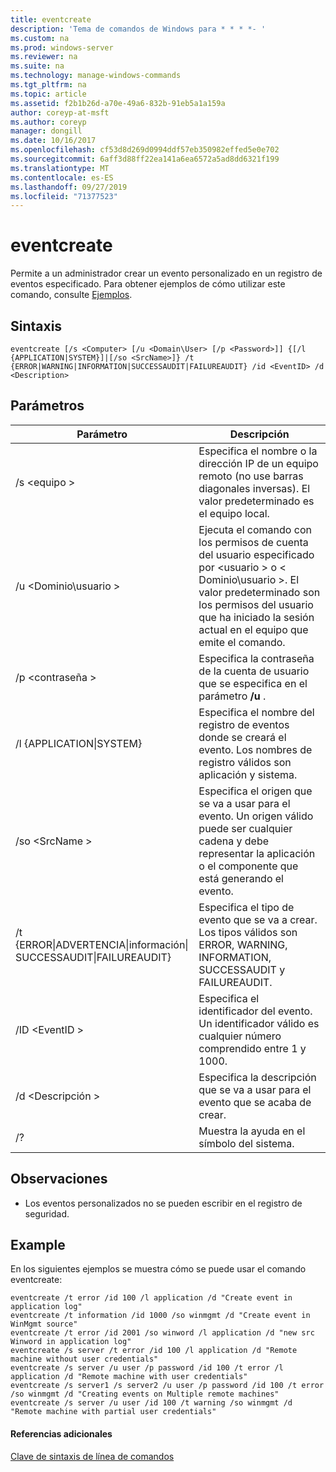 ```yaml
---
title: eventcreate
description: 'Tema de comandos de Windows para * * * *- '
ms.custom: na
ms.prod: windows-server
ms.reviewer: na
ms.suite: na
ms.technology: manage-windows-commands
ms.tgt_pltfrm: na
ms.topic: article
ms.assetid: f2b1b26d-a70e-49a6-832b-91eb5a1a159a
author: coreyp-at-msft
ms.author: coreyp
manager: dongill
ms.date: 10/16/2017
ms.openlocfilehash: cf53d8d269d0994ddf57eb350982effed5e0e702
ms.sourcegitcommit: 6aff3d88ff22ea141a6ea6572a5ad8dd6321f199
ms.translationtype: MT
ms.contentlocale: es-ES
ms.lasthandoff: 09/27/2019
ms.locfileid: "71377523"
---
```

# <a name="eventcreate"></a>eventcreate



Permite a un administrador crear un evento personalizado en un registro de eventos especificado. Para obtener ejemplos de cómo utilizar este comando, consulte [Ejemplos](#BKMK_examples).

## <a name="syntax"></a>Sintaxis

```
eventcreate [/s <Computer> [/u <Domain\User> [/p <Password>]] {[/l {APPLICATION|SYSTEM}]|[/so <SrcName>]} /t {ERROR|WARNING|INFORMATION|SUCCESSAUDIT|FAILUREAUDIT} /id <EventID> /d <Description>
```

## <a name="parameters"></a>Parámetros

|Parámetro|Descripción|
|---------|-----------|
|/s \<equipo >|Especifica el nombre o la dirección IP de un equipo remoto (no use barras diagonales inversas). El valor predeterminado es el equipo local.|
|/u \<Dominio\usuario >|Ejecuta el comando con los permisos de cuenta del usuario especificado por \<usuario > o < Dominio\usuario >. El valor predeterminado son los permisos del usuario que ha iniciado la sesión actual en el equipo que emite el comando.|
|/p \<contraseña >|Especifica la contraseña de la cuenta de usuario que se especifica en el parámetro **/u** .|
|/l {APPLICATION\|SYSTEM}|Especifica el nombre del registro de eventos donde se creará el evento. Los nombres de registro válidos son aplicación y sistema.|
|/so \<SrcName >|Especifica el origen que se va a usar para el evento. Un origen válido puede ser cualquier cadena y debe representar la aplicación o el componente que está generando el evento.|
|/t {ERROR\|ADVERTENCIA\|información\|</br>SUCCESSAUDIT\|FAILUREAUDIT}|Especifica el tipo de evento que se va a crear. Los tipos válidos son ERROR, WARNING, INFORMATION, SUCCESSAUDIT y FAILUREAUDIT.|
|/ID \<EventID >|Especifica el identificador del evento. Un identificador válido es cualquier número comprendido entre 1 y 1000.|
|/d \<Descripción >|Especifica la descripción que se va a usar para el evento que se acaba de crear.|
|/?|Muestra la ayuda en el símbolo del sistema.|

## <a name="remarks"></a>Observaciones

-   Los eventos personalizados no se pueden escribir en el registro de seguridad.

## <a name="BKMK_examples"></a>Example

En los siguientes ejemplos se muestra cómo se puede usar el comando eventcreate:
```
eventcreate /t error /id 100 /l application /d "Create event in application log"
eventcreate /t information /id 1000 /so winmgmt /d "Create event in WinMgmt source"
eventcreate /t error /id 2001 /so winword /l application /d "new src Winword in application log"
eventcreate /s server /t error /id 100 /l application /d "Remote machine without user credentials"
eventcreate /s server /u user /p password /id 100 /t error /l application /d "Remote machine with user credentials"
eventcreate /s server1 /s server2 /u user /p password /id 100 /t error /so winmgmt /d "Creating events on Multiple remote machines"
eventcreate /s server /u user /id 100 /t warning /so winmgmt /d "Remote machine with partial user credentials"
```

#### <a name="additional-references"></a>Referencias adicionales

[Clave de sintaxis de línea de comandos](command-line-syntax-key.md)
